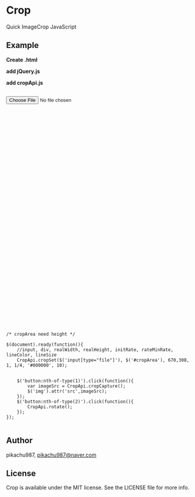 # Crop

Quick ImageCrop JavaScript

## Example

**Create .html**

**add jQuery.js**

**add cropApi.js**

<pre><code>
<input type="file" id="file">
<div id="cropArea" style="height: 600px;"></div>
/* cropArea need height */

$(document).ready(function(){
    //input, div, realWidth, realHeight, initRate, rateMinRate, lineColor, lineSize
    CropApi.cropSet($('input[type="file"]'), $('#cropArea'), 670,308, 1, 1/4, '#000000', 10);
    

    $('button:nth-of-type(1)').click(function(){
        var imageSrc = CropApi.cropCapture();
        $('img').attr('src',imageSrc);
    });
    $('button:nth-of-type(2)').click(function(){
        CropApi.rotate();
    });
});

</code></pre>

## Author

pikachu987, pikachu987@naver.com

## License

Crop is available under the MIT license. See the LICENSE file for more info.
